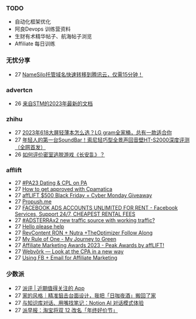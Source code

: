 ### TODO
-  自动化框架优化
-  阿良Devops 训练营资料
-  生财有术精华帖子、航海帖子浏览
-  Affiliate 每日训练

### 无忧分享
<!-- ruyo:START -->
-  27 [NameSilo托管域名快速转移到腾讯云，仅需15分钟！](https://51.ruyo.net/18548.html)<!-- ruyo:END -->

### advertcn
<!-- advertcn:START -->
-  26 [来自STM的2023年最新的文档](https://www.advertcn.com/forum.php?mod=viewthread&tid=113086)<!-- advertcn:END -->

### zhihu
<!-- zhihu:START -->
-  27 [2023年618大屏轻薄本怎么选？LG gram全家桶，总有一款适合你](http://zhuanlan.zhihu.com/p/632641888?utm_campaign=rss&utm_medium=rss&utm_source=rss&utm_content=title)
-  27 [年轻人的第一台SoundBar！索尼轻巧型全景声回音壁HT-S2000深度评测（全网首发）](http://zhuanlan.zhihu.com/p/630990296?utm_campaign=rss&utm_medium=rss&utm_source=rss&utm_content=title)
-  26 [如何评价密室逃脱游戏《长安乱》？](http://www.zhihu.com/question/563950552/answer/3045961312?utm_campaign=rss&utm_medium=rss&utm_source=rss&utm_content=title)<!-- zhihu:END -->

### afflift
<!-- afflift:START -->
-  27 [#PA23 Dating &amp; CPL on PA](https://afflift.com/f/threads/pa23-dating-cpl-on-pa.11581/)
-  27 [How to get approved with Cpamatica](https://afflift.com/f/threads/how-to-get-approved-with-cpamatica.11935/)
-  27 [affLIFT $500 Black Friday + Cyber Monday Giveaway](https://afflift.com/f/threads/afflift-500-black-friday-cyber-monday-giveaway.12105/)
-  27 [Propush.me](https://afflift.com/f/threads/propush-me.12119/)
-  27 [FACEBOOK ADS ACCOUNTS UNLIMITED  FOR RENT - Facebook Services, Support 24/7, CHEAPEST RENTAL FEES](https://afflift.com/f/threads/facebook-ads-accounts-unlimited-for-rent-facebook-services-support-24-7-cheapest-rental-fees.12124/)
-  27 [#ADSTERRAx2 new traffic source with working traffic?](https://afflift.com/f/threads/adsterrax2-new-traffic-source-with-working-traffic.12055/)
-  27 [Hello please help](https://afflift.com/f/threads/hello-please-help.12122/)
-  27 [RevContent RON + Nutra +TheOptimizer Follow Along](https://afflift.com/f/threads/revcontent-ron-nutra-theoptimizer-follow-along.7210/)
-  27 [My Rule of One - My Journey to Green](https://afflift.com/f/threads/my-rule-of-one-my-journey-to-green.8869/)
-  27 [Affiliate Marketing Awards 2023 - Peak Awards by affLIFT!](https://afflift.com/f/threads/affiliate-marketing-awards-2023-peak-awards-by-afflift.12031/)
-  27 [Webvõrk — Look at the CPA in a new way](https://afflift.com/f/threads/webv%C3%B5rk-%E2%80%94-look-at-the-cpa-in-a-new-way.2820/)
-  27 [Using FB + Email for Affiliate Marketing](https://afflift.com/f/threads/using-fb-email-for-affiliate-marketing.8643/)<!-- afflift:END -->

### 少数派
<!-- sspai:START -->
-  27 [派评 | 近期值得关注的 App](https://sspai.com/post/84665)
-  27 [家的风格｜精准狙击台面设计，我把「日咖夜酒」搬回了家](https://sspai.com/post/82813)
-  27 [与知识库对话、用嘴找笔记：Notion AI 对话模式体验](https://sspai.com/post/84597)
-  27 [派早报：淘宝将双 12 改名「年终好价节」](https://sspai.com/post/84648)<!-- sspai:END -->
